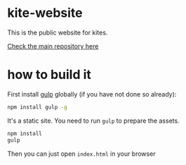 # kite-website

This is the public website for kites.

[Check the main repository here](https://github.com/koding/kite)

# how to build it

First install [gulp](http://gulpjs.com/) globally (if you have not done so already):
``` bash
npm install gulp -g
```
It's a static site.  You need to run `gulp` to prepare the assets.
``` bash
npm install
gulp
```

Then you can just open `index.html` in your browser
